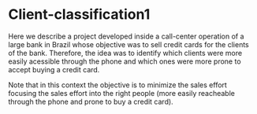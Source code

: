 # Client-classification1

Here we describe a project developed inside a call-center operation of a large bank in Brazil whose objective was to sell credit cards for the clients of the bank.
Therefore, the idea was to identify which clients were more easily acessible through the phone and which ones were more prone to accept buying a credit card.

Note that in this context the objective is to minimize the sales effort focusing the sales effort into the right people (more easily reacheable through the phone and prone to
buy a credit card).
